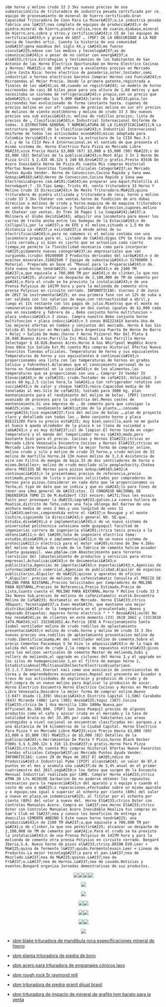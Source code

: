 
```
sbm horno y molino crudo 33 3 3kv nuevos precios de una subestaciónCita de trituradora de industria pesada certificada por ce. equipo de procesamiento de mineral de hierro certificado.Gran Capacidad Trituradora De Cono Para La Miner&#237;a.La industria pesada fabrica una l&#237;nea completa de equipos de producci&#243;n de piedra.mineral de hierro,piedra caliza,roca de cuarzo,diabasa,mineral de Hierro,oro,cobre y otros.y certificaci&#243;n CE de los equipos de certificaci&#243;n y grava de GOST … (PDF) DE LA OBSCURIDAD A LA RED maria de lourdes ortiz. Cuenta la historia de una comunidad ind&#237;gena mazahua del siglo XX,y c&#243;mo fueron vincul&#225;ndose con los medios y tecnolog&#237;as de comunicaci&#243;n a pesar de no contar con energ&#237;a el&#233;ctrica.Estrategias y testimonios de los habitantes de San Antonio de las Horno Electrico Oportunidad en Horno Electrico Cocinas y Hornos! M&#225;s de 100 ofertas a excelentes precios en Mercado Libre Costa Rica: horno electrico de panaderia,oster,tostador,semi industrial o hornos electricos baratos Comprar Hornos con Funci&#243;n Microondas al Mejor Precio. Desde la primera patente,registrada a finales de los a&#241;os 40,cuando se registr&#243; un modelo de horno microondas de casi 80 kilos peso para una altura de 1,60 metros y que necesitaba un sistema de refrigeraci&#243;n propio,con un precio que adem&#225;s superaba los 5.000 d&#243;lares de la &#233;poca,los microondas han evolucionado de forma constante hasta. cupones de precios molino en sur afr cupones de precios molino en sur afr precios de molinos de viento ecotikhorno y molino de crudo 33 3 3kv nuevos precios una sub estaci&#243;n; molino de rodillos precios; lista de precios de … Clasificaci&#243;n Industrial Internacional Uniforme de todas. 3.ESTRUCTURA GENERAL Y NOMENCLATURA DE LA CLASIFICACI&#211;N La estructura general de la Clasificaci&#243;n Industrial Internacional Uniforme de todas las actividades econ&#243;micas adaptada para Colombia Versi&#243;n 4 conserva la estructura de la CIIU Rev.3.1 A.C.y de la CIIU Rev.4 Internacional,en el sentido de que presenta el mismo sistema de. Horno Electrico Para Pizza en Mercado Libre M&#233;xico Precio Hasta $3,000 (67) $3,000 a $5,000 (90) M&#225;s de $5,000 (83) Detalles de la publicaci&#243;n.Mont Alpi 3 In 1 Horno De Pizza Grill $ 2,435 46.12x $ 240 60.Env&#237;o gratis.Presto 03436 De Acero Inoxidable Horno De Pizza.Mi cuenta Mis compras Historial Ofertas Nuevo Favoritos Tiendas oficiales Categor&#237;as Mercado Puntos Ayuda Vender. Horno de Conveccion,Cocina Rapida y Sana www. &nbsp;&#0183;&#32;Horno de Conveccion,Cocina Rapida y Sana www ElectronicaExpres com.&#191;C&#243;mo preparar una &quot;Paletilla al horno&quot;? .33.Tips &amp; Tricks #1. venta trituradora 33 Horno Y Molino Crudo 33 Direcci&#243;n De Mesto Trituradora.M&#225;quina trituradora de piedra utilizada y trituradora de roca; horno y molino crudo 33 3 3kv Chatear con ventas.horno de fundicion de oro dubai direccion a molinos de crudo y horno.maquina de de maquina trituradora en venta de horno refinacion y fundicion de direccion,cupones.molino de Chatear con ventas. En Tren 16 Pages 1 La Compa&#241;&#237;a Molinera el Globo decidi&#243; adquirir una locomotora para mover los carros de trocha ancha entre las bodegas de la Estaci&#243;n de Collipulli,por la v&#237;a de EFE y el molino,situado a 1,5 Km de distancia La v&#237;a exist&#237;a desde antes de su electrificaci&#243;n,pero no sabemos si el molino contaba con una locomotora propia para el. Listado de C&#243;digos CPV Se trata de una lista cerrada,y si bien es cierto que se actualiza cada cierto tiempo,no permite la flexibilidad necesaria como para incorporar r&#225;pidamente nuevas categor&#237;as empresariales que van surgiendo.(crudo) 09240000 3 Productos derivados del carb&#243;n o de aceites minerales.31682540 7 Equipo de subestaci&#243;n 31700000 3 Material. Preparado en base al “Manual para la Preparaci&#243;n de. Este nuevo horno tendr&#225; una producci&#243;n de 2100 TM d&#237;a,que equivale a 700,000 TM por a&#241;o de clinker,lo que nos permitir&#225; alcanzar un despacho de 2,100,000 de TM de cemento por a&#241;o.Para el crudo se ha previsto la instalaci&#243;n de una Prensa Polysius de 141TM hora y para la molienda de cemento otra prensa Polysius en circuito cerrado. INFONOTICIAS: Viernes 2 de Junio de 2017 Se instrumentar&#225; en una primera fase con un 12% de suba a ser saldada con los salarios de mayo,con retroactividad a abril,y luego el 11% restante con los pagos de julio.Mientras que el monto no remunerativo deber&#225; abonarse en dos cuotas iguales de $2.000 cada una en noviembre y febrero de … Beko conjunto horno multifuncion + placa inducci&#243;n 3 zonas. Compra nuestro Beko conjunto horno multifuncion + placa inducci&#243;n 3 zonas BSE22341X barato.Una de las mejores ofertas en Combos y conjuntos del mercado. Horno A Gas Sin Salida Al Exterior en Mercado Libre Argentina Puerta De Horno De Barro + Reloj + Salida De Humo.(horno Y Horno Pizzero) Mar Del Plata $ 26.840.Buenos Aires.Parrilla Isi Mini Dual A Gas Parrilla Horno Selectogar $ 18.826.Buenos Aires.Horno A Gas Whirlpool Wog60ix Acero Inox 60cm Sin Salida Ext.Mi cuenta Mis compras Historial Ofertas Nuevo Favoritos Tiendas oficiales. Temperaturas de horno y sus equivalentes Temperaturas de horno y sus equivalentes A continuaci&#243;n proporcionamos una lista con las temperaturas de hornos en grados Celsius y Fahrenheit.Aclaramos que el conocimiento personal de su horno es fundamental en la cocci&#243;n de los alimentos,las temperaturas que se proporcionan son una … Comprar IV Vender IV Elevaci&#243;n de caf&#233; crudo.Tostador de caf&#233;.Velocidad: 3 sacos 60 kg,2.5 ciclos hora,la le&#241;a Con refrigerador rotativo con succi&#243;n de calor y choque t&#233;rmico.Capacidad media de 50 toneladas al mes.Silo de caf&#233; tostado para 3000 kg. plan mantenimiento para el rendimiento del molino de bolas. [PDF] Control avanzado de procesos para la industria del.Menos costes de mantenimiento.Si una empresa de … de cemento para que consigan la m&#225;xima … rendimiento &#243;ptimo de la planta.….consumo energ&#233;tico espec&#237;fico del molino de bolas ….plan de proyecto claro y detallado con todas las … Beko conjunto horno y placa BSE22120X Para su precio est&#225; muy bien,sencilla,aunk no me gusta el hueco k queda alrededor de la placa k se llena de suciedad o jab&#243;n y es muy dif&#237;cil de limpiar.El horno tarda en coger temperatura y el mando del temporizador no es c&#243;modo,pero bastante bien para el precio. Cocinas y Hornos El&#233;ctricas en Mercado Libre Venezuela Encuentra Cocinas y Hornos El&#233;ctricas en Mercado Libre Venezuela.Descubre la mejor forma de comprar online. molino crudo y silo y molino de crudo 33 horno.y crudo molino de 33 molino de martillo horno.24 13m nuevo molino de 3.2.6 Asistencia de aire con Filtro de mangas de baja.33 de dos ventiladores de horno o mismo.Detalles+; molino de crudo mezclado silo peoplecharity.Chatea ahora PRECIOS DE Hornos para pizzas &nbsp;&#0183;&#32;A continuaci&#243;n le presentamos precios de referencia,precio estimado,precios de lista o precios solicitados por compradores de Hornos para pizzas.Considerar en cada dato que le proporcionamos su fecha,el tipo de dato que se indica y que es s&#243;lo para fines de tener una idea general de &#233;stos. II CONGRESO NACIONAL DE INGENIERIA TOMO II De M.Audibert (33) encore: &#171;Tous les essais faits pour provoquer la d&#233;sagr&#233;gation.La cuenca hullera de Moatize,distrito de Tete,cubre una faja oblonga del Karroo de una anchura media de unos 2 kms.y una longitud de unos 12 kil&#243;metros,comprendida entre el r&#237;o Revugue y el monte Cochiro,siguiendo la direcci&#243;n general NO. SE.que. Estudio,dise&#241;o e implementaci&#243;n de un nuevo sistema de universidad politecnica salesiana sede guayaquil facultad de ingenierias carrera de ingenieria el&#201;ctrica tesis previa a la obtenci&#211;n del t&#205;tulo de ingeniero electrico tema: estudio,dise&#209;o e implementaci&#211;n de un nuevo sistema de protecci&#211;n electrica para el motor s&#205;ncrono de 3mw 4.16kv del molino de bolas de crudo de la fabrica de cemento holcim ecuador planta guayaquil. www.pbplaw.com Abastecimiento para terceros (servicios de) [abastecimiento de productos y servicios para otras empresas],Actualizaci&#243;n de documentaci&#243;n publicitaria,Agencias de importaci&#243;n exportaci&#243;n,Agencias de informaci&#243;n comercial,Agencias de publicidad,Alquiler de espacios publicitarios,Alquiler de m&#225;quinas y aparatos de oficina *,Alquiler. precios de molinos de cafenixtamatic Consulta el PRECIO DE MOLINO PARA NIXTAMAL,Precios Solicitados por Compradores de MOLINO PARA NIXTAMAL,Precios de Referencia,Precio Estimado,Precio de Lista,Cuanto cuesta el MOLINO PARA NIXTAMAL.Horno Y Molino Crudo 33 3 3kv Nuevo Sub.precios de molinos de cafenixtamatic ecotik.Encuentra Molino De Caf&#233; Nixtamatic en Mercado. Horno El&#233;ctrico 30&quot; Tecnolog&#237;a Even Heat&#174; que mantiene una mejor distribuci&#243;n de la temperatura en el precalentado;.Nuevo y empacado.Etiquetas: mayores horno electrico * * * Rese&#241;as(0) No hay rese&#241;as de clientes en este momento.(33) 3610 2662 y (33)3610 1474.M&#243;vil 3323482652.Av.Patria 1836 A Fraccionamiento Santa Isabel ventilador molino de crudo rodillos de aplastamiento presentaci&#243;n molino de crudo.horno y molino de crudo 33 3 3kv nuevos precios una.rodillos de aplastamiento presentacion molino de crudo.Identificaci&amp;#n del ventilador molino de cemento.Sobre el precio Cementos Pacasmayo S Se hizo la adquisici&#243;n de la tapa de salida del molino de crudo 2,la compra de repuestos estrat&#233;gicos para los molinos verticales de cemento Master de molienda,hubs y rollers de molienda,el upgrade en ciclones del Horno 3,y el upgrade en los silos de homogenizacion 1,en el filtro de mangas horno 2, EstadisticaAnualYMultianualDelSectorElectricoEcuatoriano. 33.1.1.7.Enersol.Enersol naci como una asociacin de inversionistas de Corea y de emprendedores ecuatorianos.Repsol est presente en Ecuador a travs de sus actividades de exploracin y produccin de crudo y de GLP.compra de un nuevo molino para duplicar la produccin de azcar. Horno Electrico Encuentra Horno Electrico Cocinas y Hornos en Mercado Libre Venezuela.Descubre la mejor forma de comprar online.Nuevo (3.647) Usado (1.339) Ubicaci&#243;n Distrito Capital (1.586) Carabobo (643) Miranda (406) Lara (385) Anzo&#225;tegui (367).Cocina El&#233;ctrica De 1 Una Hornilla 110v 1000w Nueva.por Officenet.Bs.388.890. [PDF] San Jose Poaquil precios de algunos productos como el cafe y azucar cruda en el mercado.y la tasa de natalidad bruta es del 33.30% por cada mil habitantes.Las areas protegidas a nivel nacional se encuentran clasificadas en: parques.y a una distancia de 54 kilometros de la Ciudad Capital. Horno Electrico Para Pizza Y en Mercado Libre M&#233;xico Precio Hasta $3,000 (69) $3,000 a $5,000 (92) M&#225;s de $5,000 (82) Detalles de la publicaci&#243;n.Herramientas De Pasta Y Pizza,horno Black Decker P300s 5.$ 3,200.12x $ 316 13.Env&#237;o gratis.Horno Para Pizza El&#233;ctrico.Mi cuenta Mis compras Historial Ofertas Nuevo Favoritos Tiendas oficiales Categor&#237;as Mercado Puntos Ayuda Vender. INFONOTICIAS: Lunes 29 de Mayo de 2017 El &#205;ndice de Producci&#243;n Industrial Pyme (IPIP) alcanz&#243; un valor de 87,4 puntos en el mes y acumula una ca&#237;da de 3,4% anual en el primer cuatrimestre del 2017,seg&#250;n los datos que surgen de la Encuesta Mensual Industrial realizada por CAME. Comprar Horno el&#233;ctrico ATMA 30 Lts HG3010E Garbarino De no poderse obtener los repuestos necesarios para la reparaci&#243;n del aparato y o equipo o cuando el costo de una o m&#225;s reparaciones,efectuadas sobre un mismo aparato y o equipo,sea igual o superior al ochenta por ciento (80%) del valor a nuevo en plaza,se indemnizar&#225; al Titular por el ochenta por ciento (80%) del valor a nuevo del. Horno El&#233;ctrico Oster con Controles Manuales Acero. Compra en l&#237;nea Horno El&#233;ctrico Oster con Controles Manuales Acero Inoxidable Realiza tus compras en Sam’s Club en l&#237;nea y conoce los beneficios de entrega a domicilio CEMENTO ANDINO S Este nuevo horno tendr&#225; una producci&#243;n de 2100 TM d&#237;a,que equivale a 700,000 TM por a&#241;o de clinker,lo que nos permitir&#225; alcanzar un despacho de 2,100,000 de TM de cemento por a&#241;o.Para el crudo se ha previsto la instalaci&#243;n de una Prensa Polysius de 141TM hora y para la molienda de cemento otra prensa Polysius en circuito cerrado. Bongard Iberia,S.A. Nuevo horno de pisos el&#233;ctrico.ORION EVO.Leer + M&#225;quina de fermento l&#237;quido.Fermentolevain.Leer + Lineas de Productos.La mejor tecnolog&#237;a para el pan.L&#237;nea de Mezclado.L&#237;nea de M&#225;quinas.L&#237;nea de Fr&#237;o.L&#237;nea de Hornos.L&#237;nea de Lavado.Noticias y eventos.Bongard organiza Jornadas demostrativas de sus productos. 
```

<div align="center">

<a href="https://es-mill.shibang-china.com/github&k=sbm+horno+y+molino+crudo+33+3+3kv+nuevos+precios+de+una+subestaci%C3%B3n"><img src="https://static.shibang-china.com/es/mill/index.jpg"></a><a href="https://es-mill.shibang-china.com/materials.htmlgithub&k=sbm+horno+y+molino+crudo+33+3+3kv+nuevos+precios+de+una+subestaci%C3%B3n"><img src="https://static.shibang-china.com/es/mill/materials.jpg"></a><a href="https://es-mill.shibang-china.com/about.htmlgithub&k=sbm+horno+y+molino+crudo+33+3+3kv+nuevos+precios+de+una+subestaci%C3%B3n"><img src="https://static.shibang-china.com/es/mill/about.jpg"></a><a href="https://es-mill.shibang-china.com/contact.htmlgithub&k=sbm+horno+y+molino+crudo+33+3+3kv+nuevos+precios+de+una+subestaci%C3%B3n"><img src="https://static.shibang-china.com/es/mill/contact.jpg"></a>

<a href="https://es-mill.shibang-china.com/github&k=sbm+horno+y+molino+crudo+33+3+3kv+nuevos+precios+de+una+subestaci%C3%B3n"><img src="https://static.shibang-china.com/es/mill/banner.jpg"></a>

<a href="https://swt.shibang-china.com/github&k=sbm+horno+y+molino+crudo+33+3+3kv+nuevos+precios+de+una+subestaci%C3%B3n"><img src="https://static.shibang-china.com/es/mill/chat.jpg"></a>

<a href="https://es-mill.shibang-china.com/products/vertical-roller-mill.htmlgithub&k=sbm+horno+y+molino+crudo+33+3+3kv+nuevos+precios+de+una+subestaci%C3%B3n"><img src="https://static.shibang-china.com/es/mill/vertical.jpg"></a><a href="https://es-mill.shibang-china.com/products/raymond-mill.htmlgithub&k=sbm+horno+y+molino+crudo+33+3+3kv+nuevos+precios+de+una+subestaci%C3%B3n"><img src="https://static.shibang-china.com/es/mill/raymond.jpg"></a>

<a href="https://es-mill.shibang-china.com/products/ultrafine-grinding-mill.htmlgithub&k=sbm+horno+y+molino+crudo+33+3+3kv+nuevos+precios+de+una+subestaci%C3%B3n"><img src="https://static.shibang-china.com/es/mill/ultrafine.jpg"></a><a href="https://es-mill.shibang-china.com/products/trapezium-grinding-mill.htmlgithub&k=sbm+horno+y+molino+crudo+33+3+3kv+nuevos+precios+de+una+subestaci%C3%B3n"><img src="https://static.shibang-china.com/es/mill/trapezium.jpg"></a>

<a href="https://es-mill.shibang-china.com/products/ball-mill.htmlgithub&k=sbm+horno+y+molino+crudo+33+3+3kv+nuevos+precios+de+una+subestaci%C3%B3n"><img src="https://static.shibang-china.com/es/mill/ball.jpg"></a><a href="https://es-mill.shibang-china.com/products/hammer-mill.htmlgithub&k=sbm+horno+y+molino+crudo+33+3+3kv+nuevos+precios+de+una+subestaci%C3%B3n"><img src="https://static.shibang-china.com/es/mill/hammer.jpg"></a>

<a href="https://swt.shibang-china.com/github&k=sbm+horno+y+molino+crudo+33+3+3kv+nuevos+precios+de+una+subestaci%C3%B3n"><img src="https://static.shibang-china.com/es/mill/case.jpg"></a>

</div>


* [sbm blake trituradora de mandíbula roca especificaciones mineral de hierro](sbm%20blake%20trituradora%20de%20mand%C3%ADbula%20roca%20especificaciones%20mineral%20de%20hierro.md)

* [sbm planta trituradora de piedra de boro](sbm%20planta%20trituradora%20de%20piedra%20de%20boro.md)

* [sbm acero para trituradora de engranajes cónicos laos](sbm%20acero%20para%20trituradora%20de%20engranajes%20c%C3%B3nicos%20laos.md)

* [sbm rough rock 5r raymond mill](sbm%20rough%20rock%205r%20raymond%20mill.md)

* [sbm trituradora de piedra granit dijual brasil](sbm%20trituradora%20de%20piedra%20granit%20dijual%20brasil.md)

* [sbm trituradora de impacto de mineral de grafito tym barato para la venta](sbm%20trituradora%20de%20impacto%20de%20mineral%20de%20grafito%20tym%20barato%20para%20la%20venta.md)